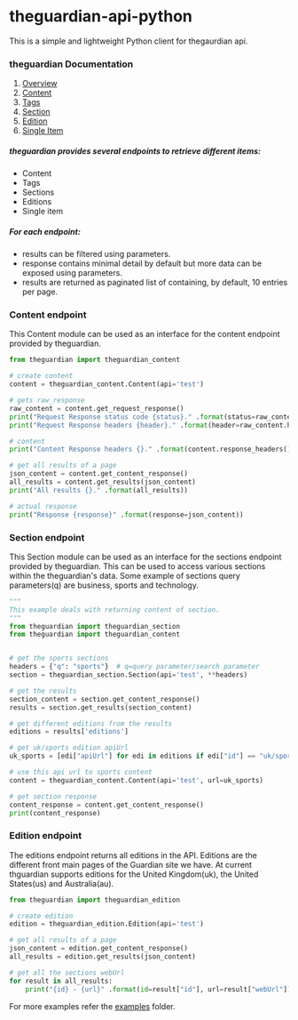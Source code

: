 # theguardian-api-python
This is a simple and lightweight Python client for thegaurdian api.

### theguardian Documentation
1. [Overview](http://open-platform.theguardian.com/documentation/)
2. [Content](http://open-platform.theguardian.com/documentation/search)
3. [Tags](http://open-platform.theguardian.com/documentation/tag)
4. [Section](http://open-platform.theguardian.com/documentation/section)
5. [Edition](http://open-platform.theguardian.com/documentation/edition)
6. [Single Item](http://open-platform.theguardian.com/documentation/item)

##### theguardian provides several endpoints to retrieve different items:

* Content
* Tags
* Sections
* Editions
* Single item

##### For each endpoint:

* results can be filtered using parameters.
* response contains minimal detail by default but more data can be exposed using parameters.
* results are returned as paginated list of containing, by default, 10 entries per page.

### Content endpoint
This Content module can be used as an interface for the content endpoint provided
by theguardian.
```python
from theguardian import theguardian_content

# create content
content = theguardian_content.Content(api='test')

# gets raw_response
raw_content = content.get_request_response()
print("Request Response status code {status}." .format(status=raw_content.status_code))
print("Request Response headers {header}." .format(header=raw_content.headers))

# content
print("Content Response headers {}." .format(content.response_headers()))

# get all results of a page
json_content = content.get_content_response()
all_results = content.get_results(json_content)
print("All results {}." .format(all_results))

# actual response
print("Response {response}" .format(response=json_content))
```
### Section endpoint
This Section module can be used as an interface for the sections endpoint provided
by theguardian. This can be used to access various sections within the theguardian's
data. Some example of sections query parameters(q) are business, sports and technology.
```python
"""
This example deals with returning content of section.
"""
from theguardian import theguardian_section
from theguardian import theguardian_content


# get the sports sections
headers = {"q": "sports"}  # q=query parameter/search parameter
section = theguardian_section.Section(api='test', **headers)

# get the results
section_content = section.get_content_response()
results = section.get_results(section_content)

# get different editions from the results
editions = results['editions']

# get uk/sports edition apiUrl
uk_sports = [edi["apiUrl"] for edi in editions if edi["id"] == "uk/sport"][0]

# use this api url to sports content
content = theguardian_content.Content(api='test', url=uk_sports)

# get section response
content_response = content.get_content_response()
print(content_response)
```
### Edition endpoint
The editions endpoint returns all editions in the API.
Editions are the different front main pages of the Guardian site we have.
At current thguardian supports editions for the United Kingdom(uk), the United States(us) and Australia(au).
```python
from theguardian import theguardian_edition

# create edition
edition = theguardian_edition.Edition(api='test')

# get all results of a page
json_content = edition.get_content_response()
all_results = edition.get_results(json_content)

# get all the sections webUrl
for result in all_results:
    print("{id} - {url}" .format(id=result["id"], url=result["webUrl"]))

```
For more examples refer the [examples](https://github.com/prabhath6/theguardian-api-python/tree/master/examples) folder.
